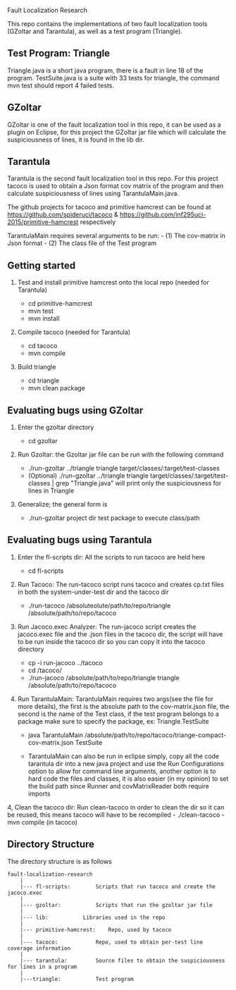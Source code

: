 Fault Localization Research 

This repo contains the implementations of two fault localization tools (GZoltar and Tarantula), 
as well as a test program (Triangle).

Test Program: Triangle
----------------------
Triangle.java is a short java program, there is a fault in line 18 of the program.
TestSuite.java is a suite with 33 tests for triangle, the command mvn test should report 4 failed tests.

GZoltar
-------
GZoltar is one of the fault localization tool in this repo, it can be used as a plugin on Eclipse, for this project 
the GZoltar jar file which will calculate the suspiciousness of lines, it is found in the lib dir. 

Tarantula
---------
Tarantula is the second fault localization tool in this repo. For this project tacoco is used to obtain a Json format cov matrix of the program
and then calculate suspiciousness of lines using TarantulaMain.java.

The github projects for tacoco and primitive hamcrest can be found at https://github.com/spideruci/tacoco & https://github.com/inf295uci-2015/primitive-hamcrest respectively

TarantulaMain requires several arguments to be run:
	- (1) The cov-matrix in Json format
	- (2) The class file of the Test program


Getting started
---------------
1. Test and install primitive hamcrest onto the local repo (needed for Tarantula)
	- cd primitive-hamcrest
	- mvn test
	- mvn install

2. Compile tacoco (needed for Tarantula)
	- cd tacoco
	- mvn compile

3. Build triangle
	- cd triangle
	- mvn clean package

Evaluating bugs using GZoltar
-----------------------------
1. Enter the gzoltar directory
	- cd gzoltar

2. Run Gzoltar: the Gzoltar jar file can be run with the following command
	- ./run-gzoltar ../triangle triangle target/classes/:target/test-classes
	- (Optional) ./run-gzoltar ../triangle triangle target/classes/:target/test-classes | grep "Triangle.java" will print only the suspiciousness for lines in Triangle

3. Generalize; the general form is 
	- ./run-gzoltar project dir test package to execute class/path


Evaluating bugs using Tarantula
-------------------------------
1. Enter the fl-scripts dir: All the scripts to run tacoco are held here
	- cd fl-scripts

1. Run Tacoco: The run-tacoco script runs tacoco and creates cp.txt files in both the system-under-test dir and the tacoco dir 
	- ./run-tacoco /absoluteolute/path/to/repo/triangle /absolute/path/to/repo/tacoco

2. Run Jacoco.exec Analyzer: The run-jacoco script creates the jacoco.exec file and the .json files in the tacoco dir, the script will have to be run inside the tacoco dir so you can copy it into the tacoco directory
	- cp -i run-jacoco ../tacoco
	- cd /tacoco/
	- ./run-jacoco /absolute/path/to/repo/triangle triangle /absolute/path/to/repo/tacoco

3. Run TarantulaMain: TarantulaMain requires two args(see the file for more details), the first is the absolute path to the cov-matrix.json file, the second is the name of the Test class, if the test program belongs to a package make sure to specify the package, ex: Triangle.TestSuite
	- java TarantulaMain /absolute/path/to/repo/tacoco/triange-compact-cov-matrix.json TestSuite

	- TarantulaMain can also be run in eclipse simply, copy all the code tarantula dir into a new java project and use the Run Configurations option to allow for command line arguments, another option is to hard code the files and classes, it is also easier (in my opinion) to set the build path since Runner and covMatrixReader both require imports 

4, Clean the tacoco dir: Run clean-tacoco in order to clean the dir so it can be reused, this means tacoco will have to be recompiled
	- ./clean-tacoco
	- mvn compile (in tacoco)

Directory Structure
-------------------
The directory structure is as follows
	
	fault-localization-research
		|
		|--- fl-scripts:		Scripts that run tacoco and create the jacoco.exec
		|
		|--- gzoltar:			Scripts that run the gzoltar jar file
		|
		|--- lib:			Libraries used in the repo
		|
		|--- primitive-hamcrest:	Repo, used by tacoco
		|
		|--- tacoco:			Repo, used to obtain per-test line coverage information
		|
		|--- tarantula:			Source files to obtain the suspiciousness for lines in a program
		|
		|---triangle:			Test program


	



